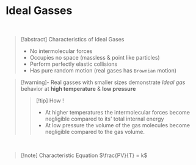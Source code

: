 
# Ideal Gasses
<br>

>[!abstract] Characteristics of Ideal Gases
>- No intermolecular forces
>- Occupies no space (massless & point like particles)
>- Perform perfectly elastic collisions 
>- Has pure random motion (real gases has `Brownian` motion)

>[!warning]- Real gasses with smaller sizes demonstrate *Ideal gas* behavior at **high temperature** & **low pressure**
>>[!tip] How !
>>- At higher temperatures the intermolecular forces become negligible compared to its' total internal energy
>>- At low pressure the volume of the gas molecules become negligible compared to the gas volume. 

<br>

>[!note] Characteristic Equation
> $\frac{PV}{T} = k$
